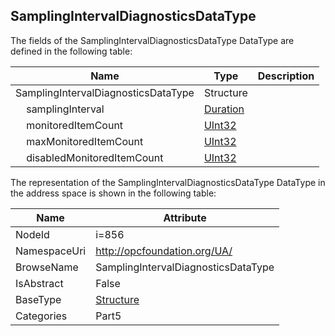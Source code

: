<!-- datatype -->
## SamplingIntervalDiagnosticsDataType
  
<!-- end of description -->
The fields of the SamplingIntervalDiagnosticsDataType DataType are defined in the following table:  

|Name|Type|Description|
|---|---|---|
|SamplingIntervalDiagnosticsDataType|Structure||
|&nbsp;&nbsp;&nbsp;&nbsp;samplingInterval|[Duration](../../../Part3/DataTypes/Duration/readme.md)||
|&nbsp;&nbsp;&nbsp;&nbsp;monitoredItemCount|[UInt32](../../../Part3/DataTypes/UInt32/readme.md)||
|&nbsp;&nbsp;&nbsp;&nbsp;maxMonitoredItemCount|[UInt32](../../../Part3/DataTypes/UInt32/readme.md)||
|&nbsp;&nbsp;&nbsp;&nbsp;disabledMonitoredItemCount|[UInt32](../../../Part3/DataTypes/UInt32/readme.md)||

The representation of the SamplingIntervalDiagnosticsDataType DataType in the address space is shown in the following table:  

|Name|Attribute|
|---|---|
|NodeId|i=856|
|NamespaceUri|http://opcfoundation.org/UA/|
|BrowseName|SamplingIntervalDiagnosticsDataType|
|IsAbstract|False|
|BaseType|[Structure](../../../Part3/DataTypes/Structure/readme.md)|
|Categories|Part5|

